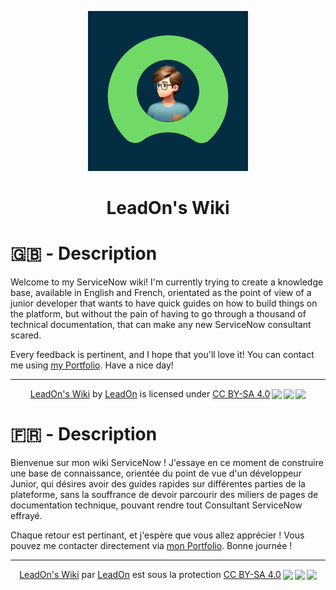 <p align="center"><img src="logo.png" style="width: 256px" alt="LeadOn's logo" /></p>

<h1 align="center">LeadOn's Wiki</h1>

# 🇬🇧 - Description

Welcome to my ServiceNow wiki! I'm currently trying to create a knowledge base, available in English and French, orientated as the point of view of a junior developer that wants to have quick guides on how to build things on the platform, but without the pain of having to go through a thousand of technical documentation, that can make any new ServiceNow consultant scared.

Every feedback is pertinent, and I hope that you'll love it! You can contact me using [my Portfolio](https://valentinvirot.fr). Have a nice day!

<hr />
<p align="center" xmlns:cc="http://creativecommons.org/ns#" xmlns:dct="http://purl.org/dc/terms/"><a property="dct:title" rel="cc:attributionURL" href="https://github.com/LeadOn/ServiceNow-Wiki">LeadOn's Wiki</a> by <a rel="cc:attributionURL dct:creator" property="cc:attributionName" href="https://valentinvirot.fr">LeadOn</a> is licensed under <a href="http://creativecommons.org/licenses/by-sa/4.0/?ref=chooser-v1" target="_blank" rel="license noopener noreferrer" style="display:inline-block;">CC BY-SA 4.0<img style="height:22px!important;margin-left:3px;vertical-align:text-bottom;" src="https://mirrors.creativecommons.org/presskit/icons/cc.svg?ref=chooser-v1"><img style="height:22px!important;margin-left:3px;vertical-align:text-bottom;" src="https://mirrors.creativecommons.org/presskit/icons/by.svg?ref=chooser-v1"><img style="height:22px!important;margin-left:3px;vertical-align:text-bottom;" src="https://mirrors.creativecommons.org/presskit/icons/sa.svg?ref=chooser-v1"></a></p>

# 🇫🇷 - Description

Bienvenue sur mon wiki ServiceNow ! J'essaye en ce moment de construire une base de connaissance, orientée du point de vue d'un développeur Junior, qui désires avoir des guides rapides sur différentes parties de la plateforme, sans la souffrance de devoir parcourir des miliers de pages de documentation technique, pouvant rendre tout Consultant ServiceNow effrayé.

Chaque retour est pertinant, et j'espère que vous allez apprécier ! Vous pouvez me contacter directement via [mon Portfolio](https://valentinvirot.fr). Bonne journée !

<hr />
<p align="center" xmlns:cc="http://creativecommons.org/ns#" xmlns:dct="http://purl.org/dc/terms/"><a property="dct:title" rel="cc:attributionURL" href="https://github.com/LeadOn/ServiceNow-Wiki">LeadOn's Wiki</a> par <a rel="cc:attributionURL dct:creator" property="cc:attributionName" href="https://valentinvirot.fr">LeadOn</a> est sous la protection <a href="http://creativecommons.org/licenses/by-sa/4.0/?ref=chooser-v1" target="_blank" rel="license noopener noreferrer" style="display:inline-block;">CC BY-SA 4.0<img style="height:22px!important;margin-left:3px;vertical-align:text-bottom;" src="https://mirrors.creativecommons.org/presskit/icons/cc.svg?ref=chooser-v1"><img style="height:22px!important;margin-left:3px;vertical-align:text-bottom;" src="https://mirrors.creativecommons.org/presskit/icons/by.svg?ref=chooser-v1"><img style="height:22px!important;margin-left:3px;vertical-align:text-bottom;" src="https://mirrors.creativecommons.org/presskit/icons/sa.svg?ref=chooser-v1"></a></p>

